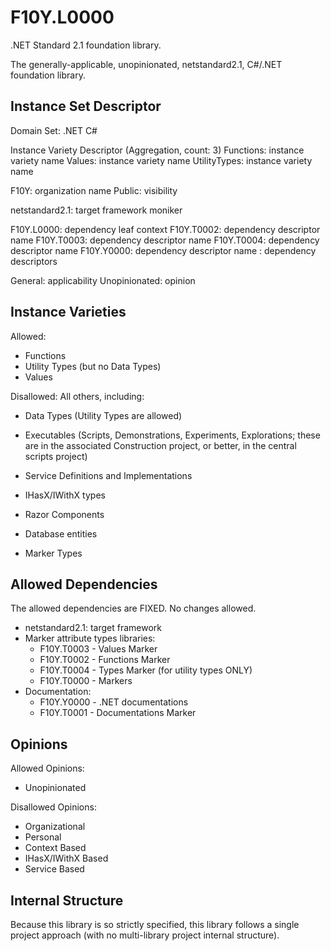 # F10Y.L0000
.NET Standard 2.1 foundation library.

The generally-applicable, unopinionated, netstandard2.1, C#/.NET foundation library.


## Instance Set Descriptor

Domain Set:
	.NET
	C#

Instance Variety Descriptor (Aggregation, count: 3)
	Functions: instance variety name
	Values: instance variety name
	UtilityTypes: instance variety name

F10Y: organization name
Public: visibility

netstandard2.1: target framework moniker

F10Y.L0000: dependency leaf context
F10Y.T0002: dependency descriptor name
F10Y.T0003: dependency descriptor name
F10Y.T0004: dependency descriptor name
F10Y.Y0000: dependency descriptor name
: dependency descriptors

General: applicability
Unopinionated: opinion


## Instance Varieties

Allowed:

- Functions
- Utility Types (but no Data Types)
- Values

Disallowed: All others, including:

- Data Types (Utility Types are allowed)
- Executables (Scripts, Demonstrations, Experiments, Explorations; these are in the associated Construction project, or better, in the central scripts project)

- Service Definitions and Implementations
- IHasX/IWithX types
- Razor Components
- Database entities
- Marker Types


## Allowed Dependencies

The allowed dependencies are FIXED. No changes allowed.

- netstandard2.1: target framework
- Marker attribute types libraries:
	- F10Y.T0003 - Values Marker
	- F10Y.T0002 - Functions Marker
	- F10Y.T0004 - Types Marker (for utility types ONLY)
	- F10Y.T0000 - Markers
- Documentation:
	- F10Y.Y0000 - .NET documentations
	- F10Y.T0001 - Documentations Marker


## Opinions

Allowed Opinions:

- Unopinionated


Disallowed Opinions:

- Organizational
- Personal
- Context Based
- IHasX/IWithX Based
- Service Based


## Internal Structure

Because this library is so strictly specified, this library follows a single project approach (with no multi-library project internal structure).
